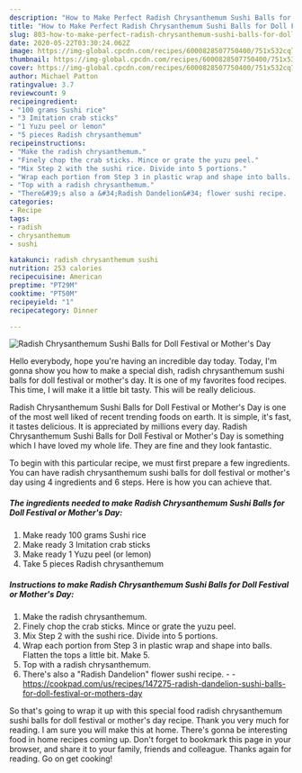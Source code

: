 ```yaml
---
description: "How to Make Perfect Radish Chrysanthemum Sushi Balls for Doll Festival or Mother&amp;#39;s Day"
title: "How to Make Perfect Radish Chrysanthemum Sushi Balls for Doll Festival or Mother&amp;#39;s Day"
slug: 803-how-to-make-perfect-radish-chrysanthemum-sushi-balls-for-doll-festival-or-mother-and-39-s-day
date: 2020-05-22T03:30:24.062Z
image: https://img-global.cpcdn.com/recipes/6000828507750400/751x532cq70/radish-chrysanthemum-sushi-balls-for-doll-festival-or-mothers-day-recipe-main-photo.jpg
thumbnail: https://img-global.cpcdn.com/recipes/6000828507750400/751x532cq70/radish-chrysanthemum-sushi-balls-for-doll-festival-or-mothers-day-recipe-main-photo.jpg
cover: https://img-global.cpcdn.com/recipes/6000828507750400/751x532cq70/radish-chrysanthemum-sushi-balls-for-doll-festival-or-mothers-day-recipe-main-photo.jpg
author: Michael Patton
ratingvalue: 3.7
reviewcount: 9
recipeingredient:
- "100 grams Sushi rice"
- "3 Imitation crab sticks"
- "1 Yuzu peel or lemon"
- "5 pieces Radish chrysanthemum"
recipeinstructions:
- "Make the radish chrysanthemum."
- "Finely chop the crab sticks. Mince or grate the yuzu peel."
- "Mix Step 2 with the sushi rice. Divide into 5 portions."
- "Wrap each portion from Step 3 in plastic wrap and shape into balls. Flatten the tops a little bit. Make 5."
- "Top with a radish chrysanthemum."
- "There&#39;s also a &#34;Radish Dandelion&#34; flower sushi recipe.  https://cookpad.com/us/recipes/147275-radish-dandelion-sushi-balls-for-doll-festival-or-mothers-day"
categories:
- Recipe
tags:
- radish
- chrysanthemum
- sushi

katakunci: radish chrysanthemum sushi 
nutrition: 253 calories
recipecuisine: American
preptime: "PT29M"
cooktime: "PT50M"
recipeyield: "1"
recipecategory: Dinner

---
```



![Radish Chrysanthemum Sushi Balls for Doll Festival or Mother&#39;s Day](https://img-global.cpcdn.com/recipes/6000828507750400/751x532cq70/radish-chrysanthemum-sushi-balls-for-doll-festival-or-mothers-day-recipe-main-photo.jpg)

Hello everybody, hope you're having an incredible day today. Today, I'm gonna show you how to make a special dish, radish chrysanthemum sushi balls for doll festival or mother&#39;s day. It is one of my favorites food recipes. This time, I will make it a little bit tasty. This will be really delicious.

Radish Chrysanthemum Sushi Balls for Doll Festival or Mother&#39;s Day is one of the most well liked of recent trending foods on earth. It is simple, it's fast, it tastes delicious. It is appreciated by millions every day. Radish Chrysanthemum Sushi Balls for Doll Festival or Mother&#39;s Day is something which I have loved my whole life. They are fine and they look fantastic.




To begin with this particular recipe, we must first prepare a few ingredients. You can have radish chrysanthemum sushi balls for doll festival or mother&#39;s day using 4 ingredients and 6 steps. Here is how you can achieve that.

<!--inarticleads1-->

##### The ingredients needed to make Radish Chrysanthemum Sushi Balls for Doll Festival or Mother&#39;s Day:

1. Make ready 100 grams Sushi rice
1. Make ready 3 Imitation crab sticks
1. Make ready 1 Yuzu peel (or lemon)
1. Take 5 pieces Radish chrysanthemum




<!--inarticleads2-->

##### Instructions to make Radish Chrysanthemum Sushi Balls for Doll Festival or Mother&#39;s Day:

1. Make the radish chrysanthemum.
1. Finely chop the crab sticks. Mince or grate the yuzu peel.
1. Mix Step 2 with the sushi rice. Divide into 5 portions.
1. Wrap each portion from Step 3 in plastic wrap and shape into balls. Flatten the tops a little bit. Make 5.
1. Top with a radish chrysanthemum.
1. There&#39;s also a &#34;Radish Dandelion&#34; flower sushi recipe. -  - https://cookpad.com/us/recipes/147275-radish-dandelion-sushi-balls-for-doll-festival-or-mothers-day




So that's going to wrap it up with this special food radish chrysanthemum sushi balls for doll festival or mother&#39;s day recipe. Thank you very much for reading. I am sure you will make this at home. There's gonna be interesting food in home recipes coming up. Don't forget to bookmark this page in your browser, and share it to your family, friends and colleague. Thanks again for reading. Go on get cooking!

